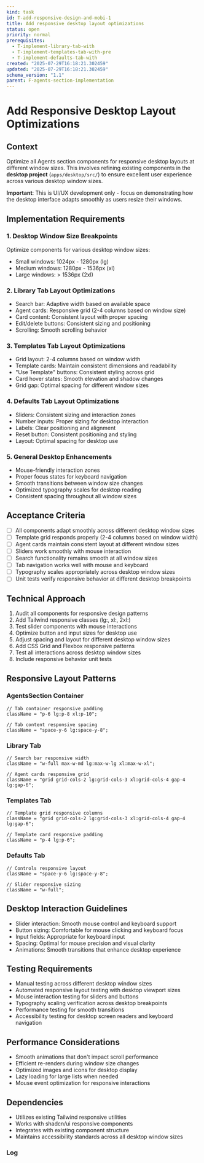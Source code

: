 ```yaml
---
kind: task
id: T-add-responsive-design-and-mobi-1
title: Add responsive desktop layout optimizations
status: open
priority: normal
prerequisites:
  - T-implement-library-tab-with
  - T-implement-templates-tab-with-pre
  - T-implement-defaults-tab-with
created: "2025-07-29T16:18:21.302459"
updated: "2025-07-29T16:18:21.302459"
schema_version: "1.1"
parent: F-agents-section-implementation
---
```


# Add Responsive Desktop Layout Optimizations

## Context

Optimize all Agents section components for responsive desktop layouts at different window sizes. This involves refining existing components in the **desktop project** (`apps/desktop/src/`) to ensure excellent user experience across various desktop window sizes.

**Important**: This is UI/UX development only - focus on demonstrating how the desktop interface adapts smoothly as users resize their windows.

## Implementation Requirements

### 1. Desktop Window Size Breakpoints

Optimize components for various desktop window sizes:

- Small windows: 1024px - 1280px (lg)
- Medium windows: 1280px - 1536px (xl)
- Large windows: > 1536px (2xl)

### 2. Library Tab Layout Optimizations

- Search bar: Adaptive width based on available space
- Agent cards: Responsive grid (2-4 columns based on window size)
- Card content: Consistent layout with proper spacing
- Edit/delete buttons: Consistent sizing and positioning
- Scrolling: Smooth scrolling behavior

### 3. Templates Tab Layout Optimizations

- Grid layout: 2-4 columns based on window width
- Template cards: Maintain consistent dimensions and readability
- "Use Template" buttons: Consistent styling across grid
- Card hover states: Smooth elevation and shadow changes
- Grid gap: Optimal spacing for different window sizes

### 4. Defaults Tab Layout Optimizations

- Sliders: Consistent sizing and interaction zones
- Number inputs: Proper sizing for desktop interaction
- Labels: Clear positioning and alignment
- Reset button: Consistent positioning and styling
- Layout: Optimal spacing for desktop use

### 5. General Desktop Enhancements

- Mouse-friendly interaction zones
- Proper focus states for keyboard navigation
- Smooth transitions between window size changes
- Optimized typography scales for desktop reading
- Consistent spacing throughout all window sizes

## Acceptance Criteria

- [ ] All components adapt smoothly across different desktop window sizes
- [ ] Template grid responds properly (2-4 columns based on window width)
- [ ] Agent cards maintain consistent layout at different window sizes
- [ ] Sliders work smoothly with mouse interaction
- [ ] Search functionality remains smooth at all window sizes
- [ ] Tab navigation works well with mouse and keyboard
- [ ] Typography scales appropriately across desktop window sizes
- [ ] Unit tests verify responsive behavior at different desktop breakpoints

## Technical Approach

1. Audit all components for responsive design patterns
2. Add Tailwind responsive classes (lg:, xl:, 2xl:)
3. Test slider components with mouse interactions
4. Optimize button and input sizes for desktop use
5. Adjust spacing and layout for different desktop window sizes
6. Add CSS Grid and Flexbox responsive patterns
7. Test all interactions across desktop window sizes
8. Include responsive behavior unit tests

## Responsive Layout Patterns

### AgentsSection Container

```tsx
// Tab container responsive padding
className = "p-6 lg:p-8 xl:p-10";

// Tab content responsive spacing
className = "space-y-6 lg:space-y-8";
```

### Library Tab

```tsx
// Search bar responsive width
className = "w-full max-w-md lg:max-w-lg xl:max-w-xl";

// Agent cards responsive grid
className = "grid grid-cols-2 lg:grid-cols-3 xl:grid-cols-4 gap-4 lg:gap-6";
```

### Templates Tab

```tsx
// Template grid responsive columns
className = "grid grid-cols-2 lg:grid-cols-3 xl:grid-cols-4 gap-4 lg:gap-6";

// Template card responsive padding
className = "p-4 lg:p-6";
```

### Defaults Tab

```tsx
// Controls responsive layout
className = "space-y-6 lg:space-y-8";

// Slider responsive sizing
className = "w-full";
```

## Desktop Interaction Guidelines

- Slider interaction: Smooth mouse control and keyboard support
- Button sizing: Comfortable for mouse clicking and keyboard focus
- Input fields: Appropriate for keyboard input
- Spacing: Optimal for mouse precision and visual clarity
- Animations: Smooth transitions that enhance desktop experience

## Testing Requirements

- Manual testing across different desktop window sizes
- Automated responsive layout testing with desktop viewport sizes
- Mouse interaction testing for sliders and buttons
- Typography scaling verification across desktop breakpoints
- Performance testing for smooth transitions
- Accessibility testing for desktop screen readers and keyboard navigation

## Performance Considerations

- Smooth animations that don't impact scroll performance
- Efficient re-renders during window size changes
- Optimized images and icons for desktop display
- Lazy loading for large lists when needed
- Mouse event optimization for responsive interactions

## Dependencies

- Utilizes existing Tailwind responsive utilities
- Works with shadcn/ui responsive components
- Integrates with existing component structure
- Maintains accessibility standards across all desktop window sizes

### Log
